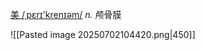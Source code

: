 [美 /ˌpɛrɪ'krenɪəm/](cmd://Speak/_us_/pericranium)
_n._ 颅骨膜

![[Pasted image 20250702104420.png|450]]